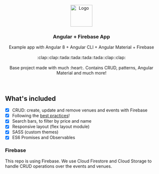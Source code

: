 <p align="center">
  <a href="https://angular.io/">
    <img src="https://www.angularexampleapp.com/assets/images/angular.svg" alt="Logo" width=72 height=72>
  </a>

  <h3 align="center">Angular + Firebase App</h3>

  <p align="center">
    Example app with Angular 8 + Angular CLI + Angular Material + Firebase
    <br>
    <br>
    :clap::clap::tada::tada::tada::tada::clap::clap:
    <br>
    <br>
    Base project made with much :heart:. Contains CRUD, patterns, Angular Material and much more!
    <br>
    <br>
    <br>
  </p>
</p>

## What's included

- [x] CRUD: create, update and remove venues and events with Firebase
- [x] Following the [best practices](https://angular.io/guide/styleguide)!
- [x] Search bars, to filter by price and name
- [x] Responsive layout (flex layout module)
- [x] SASS (custom themes)
- [x] ES6 Promises and Observables

### Firebase

This repo is using Firebase. We use Cloud Firestore and Cloud Storage to handle CRUD operations over the events and venues. 


